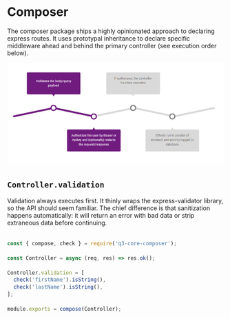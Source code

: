 # Composer

The composer package ships a highly opinionated approach to declaring express routes. It uses prototypal inheritance to declare specific middleware ahead and behind the primary controller (see execution order below). 

<img src='../images/core-flow.png' alt="Core flow diagram"></img>

## `Controller.validation`

Validation always executes first. It thinly wraps the express-validator library, so the API should seem familiar. The chief difference is that sanitization happens automatically: it will return an error with bad data or strip extraneous data before continuing.

``` Javascript

const { compose, check } = require('q3-core-composer');

const Controller = async (req, res) => res.ok();

Controller.validation = [
  check('firstName').isString(),
  check('lastName').isString(),
];

module.exports = compose(Controller);

```